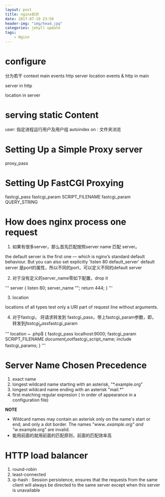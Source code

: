 ```yaml
---
layout: post
title: nginx初识
date: 2017-07-19 23:59
header-img: "img/head.jpg"
categories: jekyll update
tags:
    - Nginx
---
```


# configure

分为若干 context
main events http server location
events & http in main

server in http

location in server

# serving static Content
user: 指定进程运行用户及用户组
autoindex on : 文件夹浏览

# Setting Up a Simple Proxy server

proxy_pass

# Setting Up FastCGI Proxying

fastcgi_pass
fastcgi_param SCRIPT_FILENAME
fastcgi_param  QUERY_STRING

# How does nginx process one request

1. 如果有很多server，那么首先匹配按照server name 匹配 server。

the default server is the first one — which is nginx’s standard default behaviour. But you can also set explicitly 
'listen 80 default_server' default server 是port的属性，所以不同的port，可以定义不同的default server

2. 对于没有定义的server_name零如下配置，drop it

'''
server {
    listen      80;
    server_name "";
    return      444;
}
'''

3. location

locations of all types test only a URI part of request line without arguments.

4. 对于fastcgi， 将请求转发到 fastcgi_pass，带上fastcgi_param参数，即，转发到$fastcgi_pass$fastcgi_param

'''
    location ~ \.php$ {
        fastcgi_pass  localhost:9000;
        fastcgi_param SCRIPT_FILENAME
                      $document_root$fastcgi_script_name;
        include       fastcgi_params;
    }
'''

# Server Name Chosen Precedence

1. exact name 
2. longest wildcard name starting with an asterisk, "*.example.org"
3. longest wildcard name ending with an asterisk "mail.*"
4. first matching regular expresion ( in order of appearance in a configuration file)

**NOTE**

+ Wildcard names may contain an asterisk only on the name's start or end, and only a dot border. The names "www.*.example.org"  and "w*.example.org" are invalid. 
+ 能用前面的就用前面的匹配原则，前面的匹配效率高

# HTTP load balancer

1. round-robin
2. least-connected
3. ip-hash : Session persistence, ensures that the requests from the same client will always be directed to the same server except when this server is unavailable

